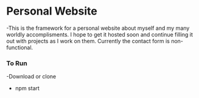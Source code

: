 # Personal Website
-This is the framework for a personal website about myself and my many worldly accomplisments. I hope to get it hosted soon and continue filling it out with projects as I work on them. Currently the contact form is non-functional.

### To Run
-Download or clone
- npm start